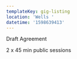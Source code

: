 ```yaml
---
templateKey: gig-listing
location: 'Wells '
datetime: '1598639413'
---
```

Draft Agreement 

2 x 45 min public sessions
